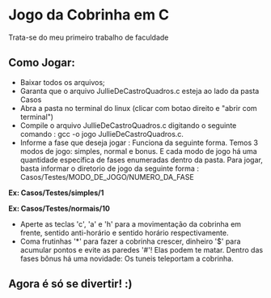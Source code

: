 # Jogo da Cobrinha em C
Trata-se do meu primeiro trabalho de faculdade

## Como Jogar:
* Baixar todos os arquivos;
* Garanta que o arquivo JullieDeCastroQuadros.c esteja ao lado da pasta Casos
* Abra a pasta no terminal do linux (clicar com botao direito e "abrir com terminal")
* Compile o arquivo JullieDeCastroQuadros.c digitando o seguinte comando : gcc -o jogo JullieDeCastroQuadros.c.
* Informe a fase que deseja jogar : 
Funciona da seguinte forma. Temos 3 modos de jogo: simples, normal e bonus. E cada modo de jogo há uma quantidade específica de fases enumeradas dentro da pasta. Para 
jogar, basta informar o diretorio de jogo da seguinte forma : Casos/Testes/MODO_DE_JOGO/NUMERO_DA_FASE

**Ex: Casos/Testes/simples/1**

**Ex: Casos/Testes/normais/10**

* Aperte as teclas 'c', 'a' e 'h' para a movimentação da cobrinha em frente, sentido anti-horário e sentido horário respectivamente.
* Coma frutinhas '*' para fazer a cobrinha crescer, dinheiro '$' para acumular pontos e evite as paredes '#'! Elas podem te matar. Dentro das fases bônus há uma novidade: Os tuneis 
teleportam a cobrinha. 

## Agora é só se divertir! :)
